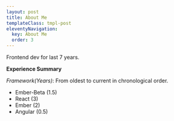 ```yaml
---
layout: post
title: About Me
templateClass: tmpl-post
eleventyNavigation:
  key: About Me
  order: 3
---
```


Frontend dev for last 7 years.

**Experience Summary**

 _Framework(Years)_:  From oldest to current in chronological order. 

 - Ember-Beta (1.5)
 - React (3)
 - Ember (2)
 - Angular (0.5)

